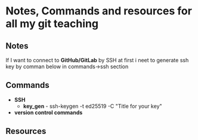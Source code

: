 # Notes, Commands and resources for all my git teaching

## Notes
If I want to connect to **GitHub/GitLab** by SSH at first i neet to generate ssh key by comman below in commands->ssh section
## Commands
- **SSH**
  - **key_gen** - ssh-keygen -t ed25519 -C "Title for your key"
- **version control commands**
## Resources
